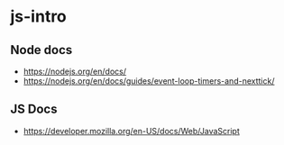 # js-intro

## Node docs
- https://nodejs.org/en/docs/
- https://nodejs.org/en/docs/guides/event-loop-timers-and-nexttick/
## JS Docs
- https://developer.mozilla.org/en-US/docs/Web/JavaScript
